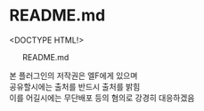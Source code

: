 # README.md
<DOCTYPE HTML!>
<html>
<head>
<meta charset="utf-8">
<head/>
<body>
<ol>
README.md
</ol>
<p>
본 플러그인의 저작권은 엘F에게 있으며
<br/>
공유할시에는 출처를 반드시 출처를 밝힘
<br/>
이를 어길시에는 무단배포 등의 혐의로 강경히 대응하겠음
</p>
</body>
</html>
